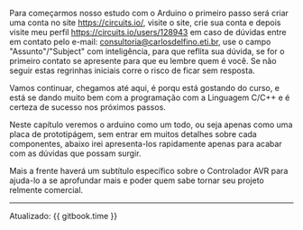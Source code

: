 Para começarmos nosso estudo com o Arduino o primeiro passo será criar uma conta no site https://circuits.io/, visite o site, crie sua conta e depois visite meu perfil https://circuits.io/users/128943 em caso de dúvidas entre em contato pelo e-mail: consultoria@carlosdelfino.eti.br, use o campo "Assunto"/"Subject" com inteligência, para que reflita sua dúvida, se for o primeiro contato se apresente para que eu lembre quem é você. Se não seguir estas regrinhas iniciais corre o risco de ficar sem resposta.

Vamos continuar, chegamos até aqui, é porqu está gostando do curso, e está se dando muito bem com a programação com a Linguagem C/C++ e é certeza de sucesso nos próximos passos.

Neste capítulo veremos o arduino como um todo, ou seja apenas como uma placa de prototipágem, sem entrar em muitos detalhes sobre cada componentes, abaixo irei apresenta-los rapidamente apenas para acabar com as dúvidas que possam surgir. 

Mais a frente haverá um subtítulo específico sobre o Controlador AVR para ajuda-lo a se aprofundar mais e poder quem sabe tornar seu projeto relmente comercial.


---
Atualizado: {{ gitbook.time }}

